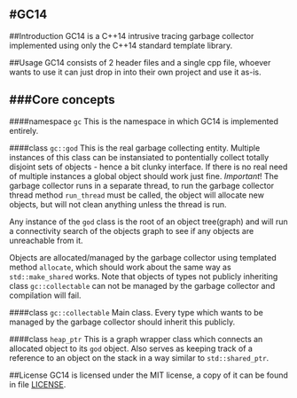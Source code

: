 #GC14
-----

##Introduction
GC14 is a C++14 intrusive tracing garbage collector implemented using only the
C++14 standard template library.

##Usage
GC14 consists of 2 header files and a single cpp file, whoever wants to use it
can just drop in into their own project and use it as-is.

###Core concepts
----------------

####namespace `gc`
This is the namespace in which GC14 is implemented entirely.

####class `gc::god`
This is the real garbage collecting entity. Multiple instances of this
class can be instansiated to pontentially collect totally disjoint sets of
objects - hence a bit clunky interface. If there is no real need of multiple
instances a global object should work just fine.
_Important_! The garbage collector runs in a separate thread, to run the
garbage collector thread method `run_thread` must be called, the object will
allocate new objects, but will not clean anything unless the thread is run.

Any instance of the `god` class is the root of an object tree(graph) and will
run a connectivity search of the objects graph to see if any objects are
unreachable from it.

Objects are allocated/managed by the garbage collector using templated method
`allocate`, which should work about the same way as `std::make_shared` works.
Note that objects of types not publicly inheriting class `gc::collectable` can
not be managed by the garbage collector and compilation will fail.

####class `gc::collectable`
Main class. Every type which wants to be managed by the garbage collector
should inherit this publicly.

####class `heap_ptr`
This is a graph wrapper class which connects an allocated object to its `god`
object. Also serves as keeping track of a reference to an object on the stack
in a way similar to `std::shared_ptr`.

##License
GC14 is licensed under the MIT license, a copy of it can be found in file
[LICENSE](LICENSE).
